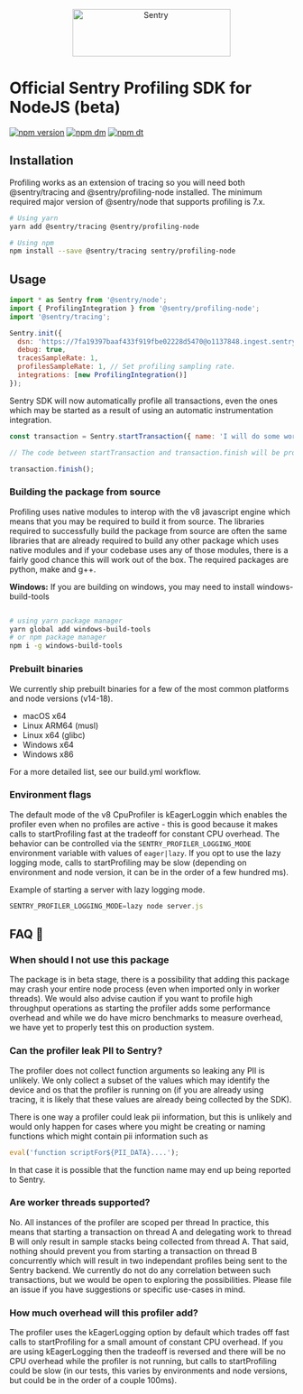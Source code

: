 <p align="center">
  <a href="https://sentry.io/?utm_source=github&utm_medium=logo" target="_blank">
    <img src="https://sentry-brand.storage.googleapis.com/sentry-wordmark-dark-280x84.png" alt="Sentry" width="280" height="84">
  </a>
</p>

# Official Sentry Profiling SDK for NodeJS (beta)

[![npm version](https://img.shields.io/npm/v/@sentry/profiling-node.svg)](https://www.npmjs.com/package/@sentry/profiling-node)
[![npm dm](https://img.shields.io/npm/dm/@sentry/profiling-node.svg)](https://www.npmjs.com/package/@sentry/profiling-node)
[![npm dt](https://img.shields.io/npm/dt/@sentry/profiling-node.svg)](https://www.npmjs.com/package/@sentry/profiling-node)

## Installation

Profiling works as an extension of tracing so you will need both @sentry/tracing and @sentry/profiling-node installed. The minimum required major version of @sentry/node that supports profiling is 7.x.

```bash
# Using yarn
yarn add @sentry/tracing @sentry/profiling-node

# Using npm
npm install --save @sentry/tracing sentry/profiling-node
```

## Usage

```javascript
import * as Sentry from '@sentry/node';
import { ProfilingIntegration } from '@sentry/profiling-node';
import '@sentry/tracing';

Sentry.init({
  dsn: 'https://7fa19397baaf433f919fbe02228d5470@o1137848.ingest.sentry.io/6625302',
  debug: true,
  tracesSampleRate: 1,
  profilesSampleRate: 1, // Set profiling sampling rate.
  integrations: [new ProfilingIntegration()]
});
```

Sentry SDK will now automatically profile all transactions, even the ones which may be started as a result of using an automatic instrumentation integration.

```javascript
const transaction = Sentry.startTransaction({ name: 'I will do some work' });

// The code between startTransaction and transaction.finish will be profiled

transaction.finish();
```

### Building the package from source

Profiling uses native modules to interop with the v8 javascript engine which means that you may be required to build it from source. The libraries required to successfully build the package from source are often the same libraries that are already required to build any other package which uses native modules and if your codebase uses any of those modules, there is a fairly good chance this will work out of the box. The required packages are python, make and g++.

**Windows:**
If you are building on windows, you may need to install windows-build-tools
```bash

# using yarn package manager
yarn global add windows-build-tools
# or npm package manager
npm i -g windows-build-tools
```

### Prebuilt binaries

We currently ship prebuilt binaries for a few of the most common platforms and node versions (v14-18).

- macOS x64
- Linux ARM64 (musl)
- Linux x64 (glibc)
- Windows x64
- Windows x86

For a more detailed list, see our build.yml workflow.

### Environment flags

The default mode of the v8 CpuProfiler is kEagerLoggin which enables the profiler even when no profiles are active - this is good because it makes calls to startProfiling fast at the tradeoff for constant CPU overhead. The behavior can be controlled via the `SENTRY_PROFILER_LOGGING_MODE` environment variable with values of `eager|lazy`. If you opt to use the lazy logging mode, calls to startProfiling may be slow (depending on environment and node version, it can be in the order of a few hundred ms).

Example of starting a server with lazy logging mode.

```javascript
SENTRY_PROFILER_LOGGING_MODE=lazy node server.js
```

## FAQ 💭

### When should I not use this package

The package is in beta stage, there is a possibility that adding this package may crash your entire node process (even when imported only in worker threads). We would also advise caution if you want to profile high throughput operations as starting the profiler adds some performance overhead and while we do have micro benchmarks to measure overhead, we have yet to properly test this on production system.

### Can the profiler leak PII to Sentry?

The profiler does not collect function arguments so leaking any PII is unlikely. We only collect a subset of the values which may identify the device and os that the profiler is running on (if you are already using tracing, it is likely that these values are already being collected by the SDK).

There is one way a profiler could leak pii information, but this is unlikely and would only happen for cases where you might be creating or naming functions which might contain pii information such as

```js
eval('function scriptFor${PII_DATA}....');
```

In that case it is possible that the function name may end up being reported to Sentry.

### Are worker threads supported?

No. All instances of the profiler are scoped per thread  In practice, this means that starting a transaction on thread A and delegating work to thread B will only result in sample stacks being collected from thread A. That said, nothing should prevent you from starting a transaction on thread B concurrently which will result in two independant profiles being sent to the Sentry backend. We currently do not do any correlation between such transactions, but we would be open to exploring the possibilities. Please file an issue if you have suggestions or specific use-cases in mind.

### How much overhead will this profiler add?

The profiler uses the kEagerLogging option by default which trades off fast calls to startProfiling for a small amount of constant CPU overhead.
If you are using kEagerLogging then the tradeoff is reversed and there will be no CPU overhead while the profiler is not running, but calls to startProfiling could be slow (in our tests, this varies by environments and node versions, but could be in the order of a couple 100ms).
